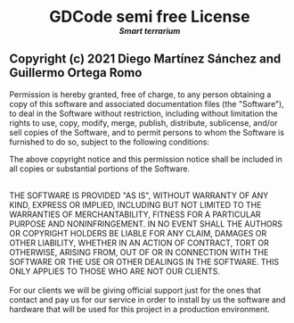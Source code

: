 
<p align="center">
  <h1 align="center" style="margin: 0 auto 0 auto;">GDCode semi free License</h1>
  <h5 align="center" style="margin: 0 auto 0 auto;">Smart terrarium</h5>
</p>

## Copyright (c) 2021 Diego Martínez Sánchez and  Guillermo Ortega Romo

Permission is hereby granted, free of charge, to any person obtaining a copy
of this software and associated documentation files (the "Software"), to deal
in the Software without restriction, including without limitation the rights
to use, copy, modify, merge, publish, distribute, sublicense, and/or sell
copies of the Software, and to permit persons to whom the Software is
furnished to do so, subject to the following conditions:

The above copyright notice and this permission notice shall be included in all
copies or substantial portions of the Software.

<br>
THE SOFTWARE IS PROVIDED "AS IS", WITHOUT WARRANTY OF ANY KIND, EXPRESS OR
IMPLIED, INCLUDING BUT NOT LIMITED TO THE WARRANTIES OF MERCHANTABILITY,
FITNESS FOR A PARTICULAR PURPOSE AND NONINFRINGEMENT. IN NO EVENT SHALL THE
AUTHORS OR COPYRIGHT HOLDERS BE LIABLE FOR ANY CLAIM, DAMAGES OR OTHER
LIABILITY, WHETHER IN AN ACTION OF CONTRACT, TORT OR OTHERWISE, ARISING FROM,
OUT OF OR IN CONNECTION WITH THE SOFTWARE OR THE USE OR OTHER DEALINGS IN THE
SOFTWARE. THIS ONLY APPLIES TO THOSE WHO ARE NOT OUR CLIENTS.
<br><br>
For our clients we will be giving official support just for the ones that
contact and pay us for our service in order to install by us the software
and hardware that will be used for this project in a production environment.
